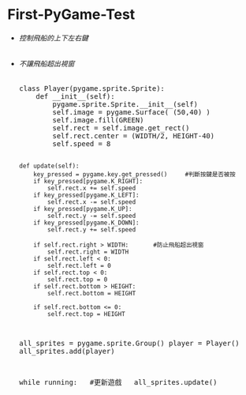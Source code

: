 # First-PyGame-Test

* ###### 控制飛船的上下左右鍵
* ###### 不讓飛船超出視窗

<ol><pre>
class Player(pygame.sprite.Sprite):
    def __init__(self):
        pygame.sprite.Sprite.__init__(self)
        self.image = pygame.Surface( (50,40) )
        self.image.fill(GREEN)
        self.rect = self.image.get_rect()
        self.rect.center = (WIDTH/2, HEIGHT-40)
        self.speed = 8

    def update(self):
        key_pressed = pygame.key.get_pressed()     #判斷按鍵是否被按
        if key_pressed[pygame.K_RIGHT]:
            self.rect.x += self.speed
        if key_pressed[pygame.K_LEFT]:
            self.rect.x -= self.speed
        if key_pressed[pygame.K_UP]:
            self.rect.y -= self.speed
        if key_pressed[pygame.K_DOWN]:
            self.rect.y += self.speed

        if self.rect.right > WIDTH:       #防止飛船超出視窗
            self.rect.right = WIDTH
        if self.rect.left < 0:
            self.rect.left = 0
        if self.rect.top < 0:
            self.rect.top = 0
        if self.rect.bottom > HEIGHT:
            self.rect.bottom = HEIGHT

        if self.rect.bottom <= 0:
            self.rect.top = HEIGHT

all_sprites = pygame.sprite.Group()
player = Player()
all_sprites.add(player)

while running:
&nbsp;&nbsp;#更新遊戲
&nbsp;&nbsp;all_sprites.update()
</pre>
</ol>
